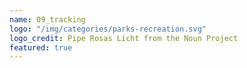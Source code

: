 ```yaml
---
name: 09_tracking
logo: "/img/categories/parks-recreation.svg"
logo_credit: Pipe Rosas Licht from the Noun Project
featured: true
---
```

